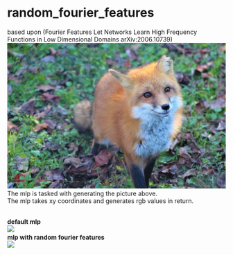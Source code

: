 # random_fourier_features

based upon (Fourier Features Let Networks Learn High Frequency Functions in Low Dimensional Domains arXiv:2006.10739)
<br/>
![](fox.jpg)
The mlp is tasked with generating the picture above. <br/>
The mlp takes xy coordinates and generates rgb values in return.

<br/> <b> default mlp </b> <br/>
![](default.gif)
<br/> <b> mlp with random fourier features </b> <br/> 
![](random_fourier_features.gif)
